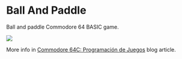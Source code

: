 # Ball And Paddle
Ball and paddle Commodore 64 BASIC game.

<img src="https://media.cuadernoinformatica.com/imagenes/commodore-64c-programacion-de-juegos/commodore-64c-ball-and-paddle.jpg"/>

More info in <a href="https://www.cuadernoinformatica.com/2024/05/commodore-64c-programacion-de-juegos.html">Commodore 64C: Programación de Juegos</a> blog article.
